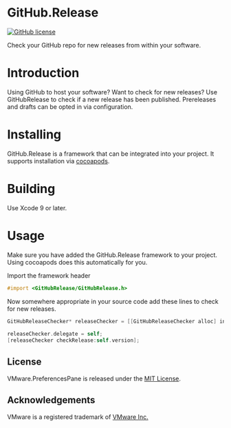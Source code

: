 GitHub.Release
====

[![GitHub license](https://img.shields.io/badge/license-MIT-blue.svg)](https://github.com/MarLoe/VMware.PreferencePane/blob/master/LICENSE)

Check your GitHub repo for new releases from within your software.

# Introduction
Using GitHub to host your software?
Want to check for new releases?
Use GitHubRelease to check if a new release has been published.
Prereleases and drafts can be opted in via configuration.

# Installing
GitHub.Release is a framework that can be integrated into your project.
It supports installation via [cocoapods](https://cocoapods.org/).

# Building
Use Xcode 9 or later.

# Usage
Make sure you have added the GitHub.Release framework to your project. Using cocoapods does this automatically for you.

Import the framework header
```Objective-C
#import <GitHubRelease/GitHubRelease.h>
```

Now somewhere appropriate in your source code add these lines to check for new releases.
```Objective-C
GitHubReleaseChecker* releaseChecker = [[GitHubReleaseChecker alloc] initWithUser:@"MarLoe"
                                                                       andProject:@"GitHub.Release"];
releaseChecker.delegate = self;
[releaseChecker checkRelease:self.version];
```

License
-------

VMware.PreferencesPane is released under the [MIT License](https://github.com/MarLoe/VMware.PreferencePane/blob/master/LICENSE).


Acknowledgements
----------------
VMware is a registered trademark of [VMware Inc.](http://vmware.com)
